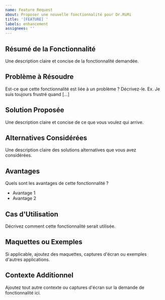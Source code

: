 ```yaml
---
name: Feature Request
about: Proposer une nouvelle fonctionnalité pour Dr.MiMi
title: '[FEATURE] '
labels: enhancement
assignees: ''
---
```


## Résumé de la Fonctionnalité
Une description claire et concise de la fonctionnalité demandée.

## Problème à Résoudre
Est-ce que cette fonctionnalité est liée à un problème ? Décrivez-le.
Ex. Je suis toujours frustré quand [...]

## Solution Proposée
Une description claire et concise de ce que vous voulez qui arrive.

## Alternatives Considérées
Une description claire des solutions alternatives que vous avez considérées.

## Avantages
Quels sont les avantages de cette fonctionnalité ?
- Avantage 1
- Avantage 2

## Cas d'Utilisation
Décrivez comment cette fonctionnalité serait utilisée.

## Maquettes ou Exemples
Si applicable, ajoutez des maquettes, captures d'écran ou exemples d'autres applications.

## Contexte Additionnel
Ajoutez tout autre contexte ou captures d'écran sur la demande de fonctionnalité ici.
